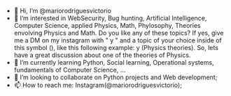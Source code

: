 - 👋 Hi, I’m @mariorodriguesvictorio
- 👀 I’m interested in WebSecurity, Bug hunting, Artificial Intelligence, Computer Science, applied Physics, Math, Phylosophy, Theories envolving Physics and Math. Do you like any of these topics? If yes, give me a DM on my instagram with " y " and a topic of your choice inside of this symbol (), like this following example: y (Physics theories). So, lets have a great discussion about one of the theories of Physics.
- 🌱 I’m currently learning Python, Social learning, Operational systems, fundamentals of Computer Science, ...
- 💞️ I’m looking to collaborate on Python projects and Web development;
- 📫 How to reach me: Instagram(@mariorodriguesvictorio);

<!---
mariorodriguesvictorio/mariorodriguesvictorio is a ✨ special ✨ repository because its `README.md` (this file) appears on your GitHub profile.
You can click the Preview link to take a look at your changes.
--->
